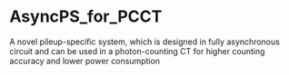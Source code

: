 # AsyncPS_for_PCCT
A novel pileup-specific system, which is designed in fully asynchronous circuit and can be used in a photon-counting CT for higher counting accuracy and lower power consumption

